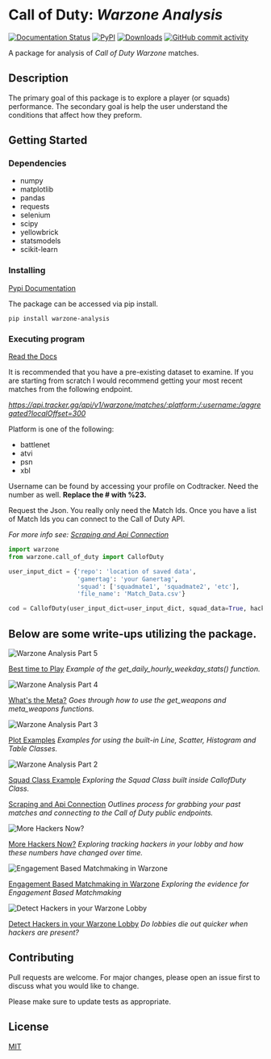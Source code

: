 # Call of Duty: *Warzone Analysis*

[![Documentation Status](https://readthedocs.org/projects/call-of-duty-warzone-analysis/badge/?version=latest)](https://call-of-duty-warzone-analysis.readthedocs.io/en/latest/?badge=latest)
[![PyPI](https://img.shields.io/pypi/v/warzone-analysis?color=brightgreen&logoColor=lightgrey)](https://pypi.org/project/warzone-analysis/)
[![Downloads](https://static.pepy.tech/personalized-badge/warzone-analysis?period=month&units=international_system&left_color=grey&right_color=blue&left_text=Downloads)](https://pepy.tech/project/warzone-analysis)
[![GitHub commit activity](https://img.shields.io/github/commit-activity/m/pjrigali/Call-Of-Duty-Warzone-Analysis?color=blue&label=commits&logoColor=blue)](https://github.com/pjrigali)

A package for analysis of _Call of Duty Warzone_ matches.

## Description

The primary goal of this package is to explore a player (or squads) performance. 
The secondary goal is help the user understand the conditions that affect how they preform.

## Getting Started

### Dependencies

* numpy
* matplotlib
* pandas
* requests
* selenium
* scipy
* yellowbrick
* statsmodels
* scikit-learn

### Installing

[Pypi Documentation](https://pypi.org/project/warzone-analysis/)

The package can be accessed via pip install.

    pip install warzone-analysis

### Executing program

[Read the Docs](https://call-of-duty-warzone-analysis.readthedocs.io/en/latest/intro.html)

It is recommended that you have a pre-existing dataset to examine.
If you are starting from scratch I would recommend getting your most recent matches from the following endpoint.

_https://api.tracker.gg/api/v1/warzone/matches/:platform:/:username:/aggregated?localOffset=300_

Platform is one of the following:
* battlenet
* atvi
* psn
* xbl

Username can be found by accessing your profile on Codtracker. 
Need the number as well. __Replace the # with %23.__

Request the Json. You really only need the Match Ids. 
Once you have a list of Match Ids you can connect to the Call of Duty API. 

_For more info see: [Scraping and Api Connection](https://medium.com/@peterjrigali/warzone-package-part-1-b64d753e949c)_


```python
import warzone
from warzone.call_of_duty import CallofDuty

user_input_dict = {'repo': 'location of saved data',
                   'gamertag': 'your Ganertag',
                   'squad': ['squadmate1', 'squadmate2', 'etc'],
                   'file_name': 'Match_Data.csv'}

cod = CallofDuty(user_input_dict=user_input_dict, squad_data=True, hacker_data=False, streamer_mode=False)
```

## Below are some write-ups utilizing the package.

![Warzone Analysis Part 5](https://miro.medium.com/max/700/1*7POapiPrZludtwW9Pwam7g.png)

[Best time to Play](https://medium.com/@peterjrigali/warzone-analysis-part-5-a7eae20eda37)
_Example of the get_daily_hourly_weekday_stats() function._

![Warzone Analysis Part 4](https://miro.medium.com/max/700/1*GQvRO-AlvZ4nSm1KYLNj8A.png)

[What's the Meta?](https://medium.com/@peterjrigali/warzone-package-part-4-10f04acc3251)
_Goes through how to use the get_weapons and meta_weapons functions._

![Warzone Analysis Part 3](https://miro.medium.com/max/700/1*w0T6lztljOKIAFbeSR3ayQ.png)

[Plot Examples](https://medium.com/@peterjrigali/warzone-package-part-3-c1cfa2be46bc)
_Examples for using the built-in Line, Scatter, Histogram and Table Classes._

![Warzone Analysis Part 2](https://miro.medium.com/max/503/1*lr4Ar60U43khmE2b4muEzw.png)

[Squad Class Example](https://medium.com/@peterjrigali/warzone-package-part-2-3ff94902f355)
_Exploring the Squad Class built inside CallofDuty Class._

[Scraping and Api Connection](https://medium.com/@peterjrigali/warzone-package-part-1-b64d753e949c)
_Outlines process for grabbing your past matches and connecting to the Call of Duty public endpoints._

![More Hackers Now?](https://miro.medium.com/max/700/1*xX3zZd389SBH4CRCYCciVg.png)

[More Hackers Now?](https://medium.com/@peterjrigali/more-hackers-now-51c7cbe0ac87)
_Exploring tracking hackers in your lobby and how these numbers have changed over time._

![Engagement Based Matchmaking in Warzone](https://miro.medium.com/max/700/1*QDLXPryYTAcGgOaefglUCw.png)

[Engagement Based Matchmaking in Warzone](https://medium.com/@peterjrigali/engagement-based-matchmaking-in-warzone-part-1-48b1ef72ada0)
_Exploring the evidence for Engagement Based Matchmaking_

![Detect Hackers in your Warzone Lobby](https://miro.medium.com/max/700/1*LKy6t87G-qM2lZj9FU6Vbg.png)

[Detect Hackers in your Warzone Lobby](https://medium.com/@peterjrigali/how-to-tell-if-hackers-are-in-your-warzone-lobby-part-1-393360c38104)
_Do lobbies die out quicker when hackers are present?_

## Contributing
Pull requests are welcome. For major changes, please open an issue first to discuss what you would like to change.

Please make sure to update tests as appropriate.

## License
[MIT](https://choosealicense.com/licenses/mit/)